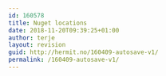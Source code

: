 ```yaml
---
id: 160578
title: Nuget locations
date: 2018-11-20T09:39:25+01:00
author: terje
layout: revision
guid: http://hermit.no/160409-autosave-v1/
permalink: /160409-autosave-v1/
---
```

